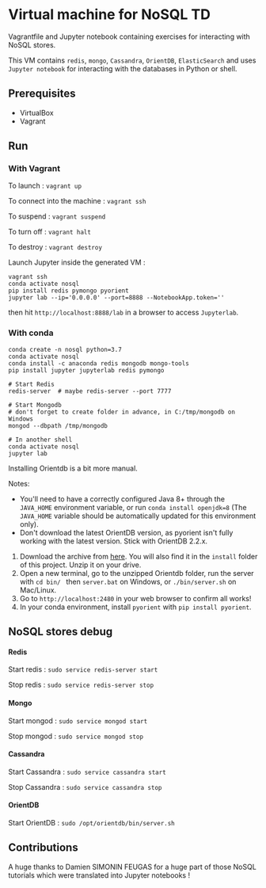 # Virtual machine for NoSQL TD

Vagrantfile and Jupyter notebook containing exercises for interacting with NoSQL stores.

This VM contains `redis`, `mongo`, `Cassandra`, `OrientDB`, `ElasticSearch` and uses `Jupyter notebook` for interacting with the databases in Python or shell.

## Prerequisites

- VirtualBox
- Vagrant

## Run

### With Vagrant

To launch : `vagrant up`

To connect into the machine : `vagrant ssh`

To suspend : `vagrant suspend`

To turn off : `vagrant halt`

To destroy : `vagrant destroy`

Launch Jupyter inside the generated VM :

```
vagrant ssh
conda activate nosql
pip install redis pymongo pyorient
jupyter lab --ip='0.0.0.0' --port=8888 --NotebookApp.token=''
```

then hit `http://localhost:8888/lab` in a browser to access `Jupyterlab`.

### With conda

```
conda create -n nosql python=3.7
conda activate nosql
conda install -c anaconda redis mongodb mongo-tools
pip install jupyter jupyterlab redis pymongo 

# Start Redis
redis-server  # maybe redis-server --port 7777

# Start Mongodb
# don't forget to create folder in advance, in C:/tmp/mongodb on Windows
mongod --dbpath /tmp/mongodb  

# In another shell
conda activate nosql
jupyter lab
```

Installing Orientdb is a bit more manual. 

Notes: 
- You'll need to have a correctly configured Java 8+ through the `JAVA_HOME` environment variable, or run `conda install openjdk=8` (The `JAVA_HOME` variable should be automatically updated for this environment only).
- Don't download the latest OrientDB version, as pyorient isn't fully working with the latest version. Stick with OrientDB 2.2.x.

1. Download the archive from [here](https://s3.us-east-2.amazonaws.com/orientdb3/releases/2.2.36/orientdb-community-2.2.36.zip). You will also find it in the `install` folder of this project. Unzip it on your drive.
2. Open a new terminal, go to the unzipped Orientdb folder, run the server with `cd bin/ ` then `server.bat` on Windows, or `./bin/server.sh` on Mac/Linux.
3. Go to `http://localhost:2480` in your web browser to confirm all works!
4. In your conda environment, install `pyorient` with `pip install pyorient`.

## NoSQL stores debug

#### Redis

Start redis : `sudo service redis-server start`

Stop redis : `sudo service redis-server stop`

#### Mongo

Start mongod : `sudo service mongod start`

Stop mongod : `sudo service mongod stop`

#### Cassandra

Start Cassandra : `sudo service cassandra start`

Stop Cassandra : `sudo service cassandra stop`

#### OrientDB

Start OrientDB : `sudo /opt/orientdb/bin/server.sh`

## Contributions

A huge thanks to Damien SIMONIN FEUGAS for a huge part of those NoSQL tutorials which were translated into Jupyter notebooks !

